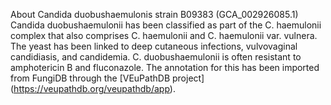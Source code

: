 About Candida duobushaemulonis strain B09383 (GCA_002926085.1)
Candida duobushaemulonii has been classified as part of the C. haemulonii complex that also comprises C. haemulonii and C. haemulonii var. vulnera. The yeast has been linked to deep cutaneous infections, vulvovaginal candidiasis, and candidemia. C. duobushaemulonii is often resistant to amphotericin B and fluconazole. The annotation for this has been imported from FungiDB through the [VEuPathDB project] (https://veupathdb.org/veupathdb/app).